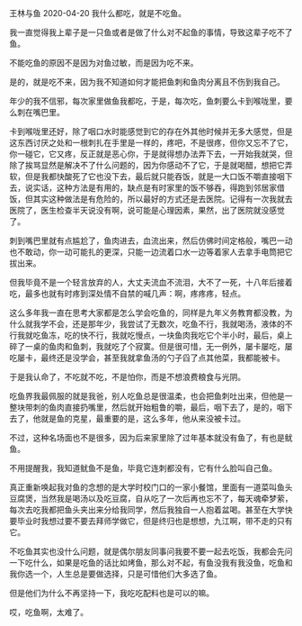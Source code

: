 王林与鱼
2020-04-20
我什么都吃，就是不吃鱼。


我一直觉得我上辈子是一只鱼或者是做了什么对不起鱼的事情，导致这辈子吃不了鱼。


不能吃鱼的原因不是因为对鱼过敏，而是因为吃不来。


是的，就是吃不来，因为我不知道如何才能把鱼刺和鱼肉分离且不伤到我自己。


年少的我不信邪，每次家里做鱼我都吃，于是，每次吃，鱼刺要么卡到喉咙里，要么刺在嘴巴里。


卡到喉咙里还好，除了咽口水时能感觉到它的存在外其他时候并无多大感觉，但是这东西讨厌之处和一根刺扎在手里是一样的，疼吧，不是很疼，但你又忘不了它，你一碰它，它又疼，反正就是恶心你，于是就得想办法弄下去，一开始我就哭，但除了挨骂显然是解决不了什么问题的，因为你感动不了它，于是就喝醋，想把它弄软，但是我都快酸死了它也没下去，最后就只能吞饭，就是一大口饭不嚼直接咽下去，说实话，这种方法是有用的，缺点是有时家里的饭不够吞，得跑到邻居家借饭，但其实这种做法是有危险的，所以最好的方式还是去医院。记得有一次我就去医院了，医生检查半天说没有啊，说可能是心理因素，果然，出了医院就没感觉了。


刺到嘴巴里就有点尴尬了，鱼肉进去，血流出来，然后仿佛时间定格般，嘴巴一动也不敢动，你一动可能扎的更深，只能一边流着口水一边等着家人去拿手电筒把它拔出来。


但我毕竟不是一个轻言放弃的人，大丈夫流血不流泪，大不了一死，十八年后接着吃，最多也就有时疼到深处情不自禁的喊几声：啊，疼疼疼，轻点。


这么多年我一直在思考大家都是怎么学会吃鱼的，同样是九年义务教育都没教，为什么就我学不会，还是那年少，我尝试了无数次，吃鱼不行，我就喝汤，液体的不行我就吃鱼冻，吃的快不行，我就吃慢点，一块鱼肉我吃它个半小时，最后，桌上碎了一桌的鱼肉和鱼刺，我就吃了个寂寞。但是很可惜，无一例外，屡卡屡吃，屡吃屡卡，最终还是没学会，甚至我就拿鱼汤的勺子舀了点其他菜，我都能被卡。


于是我认命了，不吃就不吃，不是怕你，而是不想浪费粮食与光阴。


吃鱼界我最佩服的就是我爸，别人吃鱼总是很温柔，也会把鱼刺吐出来，但他是一整块带刺的鱼肉直接扔嘴里，然后就开始粗鲁的嚼，最后，咽下去了，是的，咽下去了，他就是鱼的克星，最重要的是，这么多年，他从来没被卡过。


不过，这种名场面也不是很多，因为后来家里除了过年基本就没有鱼了，有也是鱿鱼。


不用提醒我，我知道鱿鱼不是鱼，毕竟它连刺都没有，它有什么脸叫自己鱼。


真正重新唤起我对鱼的念想的是大学时校门口的一家小餐馆，里面有一道菜叫鱼头豆腐煲，当然我是喝汤以及吃豆腐，自从吃了一次后再也忘不了，每天魂牵梦萦，每次去吃我都把鱼头夹出来分给我同学，然后我独自一人抱着盆喝。甚至在大学快要毕业时我想过要不要去拜师学做它，但是终归也是想想，九江啊，带不走的只有它。


不吃鱼其实也没什么问题，就是偶尔朋友同事问我要不要一起去吃饭，我都会先问一下吃什么，如果是吃鱼的话比如烤鱼，那么对不起，有鱼没我有我没鱼，吃鱼和我你选一个，人生总是要做选择，只是可惜他们大多选了鱼。


但是他们为什么不再坚持一下，我吃吃配料也是可以的嘛。


哎，吃鱼啊，太难了。